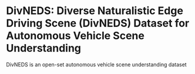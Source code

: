 # DivNEDS: Diverse Naturalistic Edge Driving Scene (DivNEDS) Dataset for Autonomous Vehicle Scene Understanding

DivNEDS is an open-set autonomous vehicle scene understanding dataset
